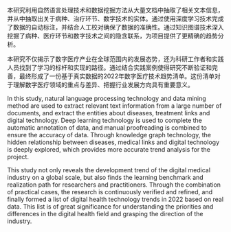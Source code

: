 
本研究利用自然语言处理技术和数据挖掘方法从大量文档中抽取了相关文本信息，并从中抽取出关于病种、治疗环节、数字技术的实体。通过使用深度学习技术完成了数据的自动标注，并结合人工校对确保了数据的准确性。通过知识图谱技术深入挖掘了病种、医疗环节和数字技术之间的隐含联系，为项目提供了更精确的趋势分析。

本研究不仅揭示了数字医疗产业在全球范围内的发展态势，还为科研工作者和实践人员找到了学习的标杆和实现的路径。通过结合实践案例使得研究不断验证和完善，最终形成了一份基于真实数据的2022年数字医疗技术趋势清单。这份清单对于理解数字医疗领域的重点与差异、把握行业发展方向具有重要意义。


In this study, natural language processing technology and data mining method are used to extract relevant text information from a large number of documents, and extract the entities about diseases, treatment links and digital technology. Deep learning technology is used to complete the automatic annotation of data, and manual proofreading is combined to ensure the accuracy of data. Through knowledge graph technology, the hidden relationship between diseases, medical links and digital technology is deeply explored, which provides more accurate trend analysis for the project.

This study not only reveals the development trend of the digital medical industry on a global scale, but also finds the learning benchmark and realization path for researchers and practitioners. Through the combination of practical cases, the research is continuously verified and refined, and finally formed a list of digital health technology trends in 2022 based on real data. This list is of great significance for understanding the priorities and differences in the digital health field and grasping the direction of the industry.
